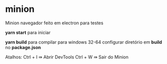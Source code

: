 # minion
Minion navegador feito em electron para testes

<b>yarn start</b> para iniciar

<b>yarn build</b> para compilar para windows 32-64 configurar diretório em <b>build</b> no <b>package.json</b>

Atalhos:
Ctrl + I ⇛ Abrir DevTools
Ctrl + W ⇛ Sair do Minion
